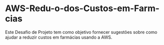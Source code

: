 # AWS-Redu-o-dos-Custos-em-Farm-cias
Este Desafio de Projeto tem como objetivo fornecer sugestões sobre como ajudar a reduzir custos em farmácias usando a AWS.
